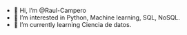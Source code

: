 - 👋 Hi, I’m @Raul-Campero
- 👀 I’m interested in Python, Machine learning, SQL, NoSQL. 
- 🌱 I’m currently learning Ciencia de datos. 

